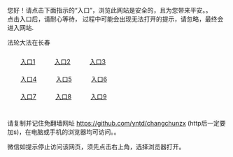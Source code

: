 您好！请点击下面指示的“入口”，浏览此网站是安全的，且为您带来平安。。 <br/>
点击入口后，请耐心等待， 过程中可能会出现无法打开的提示，请忽略，最终会进入网站. </br>

法轮大法在长春<br/>
<div style="padding:10px"><a style="margin:20px" target="_blank" href="https://d33mielh1ipa8a.cloudfront.net/2Qpsp?dslph" id="ccLink1" rel="nofollow">入口1</a> <a target="_blank" style="margin:20px" href="https://dr3err0fh9u90.cloudfront.net/2Qpsp?vfkgcgkv" id="ccLink2" rel="nofollow">入口2</a> <a style="margin:20px" target="_blank" href="https://dn9itf35rkfxc.cloudfront.net/2Qpsp?iyeju" id="ccLink3" rel="nofollow">入口3</a></div>

<div style="padding:10px" ><a style="margin:20px" target="_blank" href="https://d33mielh1ipa8a.cloudfront.net/2Qpsp?dslph" id="ccLink4" rel="nofollow">入口4</a> <a style="margin:20px" href="https://dr3err0fh9u90.cloudfront.net/2Qpsp?vfkgcgkv" target="_blank" id="ccLink5" rel="nofollow">入口5</a> <a style="margin:20px" href="https://dn9itf35rkfxc.cloudfront.net/2Qpsp?iyeju" target="_blank" id="ccLink6" rel="nofollow">入口6</a></div>

<div style="padding:10px"><a style="margin:20px" target="_blank" href="https://d33mielh1ipa8a.cloudfront.net/2Qpsp?dslph" id="ccLink7" rel="nofollow">入口7</a> <a style="margin:20px" href="https://dr3err0fh9u90.cloudfront.net/2Qpsp?vfkgcgkv" target="_blank" id="ccLink8" rel="nofollow">入口8</a> <a style="margin:20px" target="_blank" href="https://dn9itf35rkfxc.cloudfront.net/2Qpsp?iyeju" id="ccLink9" rel="nofollow">入口9</a></div>

<br/>



请复制并记住免翻墙网址 https://github.com/yntd/changchunzx (http后一定要加s)，在电脑或手机的浏览器均可访问。。<br/>

微信如提示停止访问该网页，须先点击右上角，选择浏览器打开。
